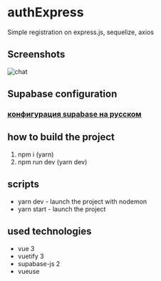 # authExpress
Simple registration on express.js, sequelize, axios
## Screenshots
![chat](/image.png)

## Supabase configuration
### [конфигурация supabase на русском](/github/supabase_configuration_ru.md)
## how to build the project
1. npm i (yarn)
2. npm run dev (yarn dev)
## scripts
- yarn dev - launch the project with nodemon
- yarn start - launch the project
## used technologies
- vue 3
- vuetify 3
- supabase-js 2
- vueuse